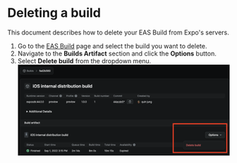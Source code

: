 # Deleting a build

This document describes how to delete your EAS Build from Expo's servers.

1. Go to the [EAS Build](https://expo.dev/builds) page and select the build you want to delete.
2. Navigate to the **Builds Artifact** section and click the **Options** button.
3. Select **Delete build** from the dropdown menu.
   [<img src="./assets/delete-build/delete-build.png" width="800" />](./assets/delete-build/delete-build.png)
